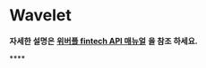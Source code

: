 # Wavelet

**자세한 설명은** [**위버플  fintech API 매뉴얼**](https://developers.koscom.co.kr/resources/documentation/Uberple%20Fintech%20API_sandbox.pdf) **을 참조 하세요.**

\*\*\*\*

